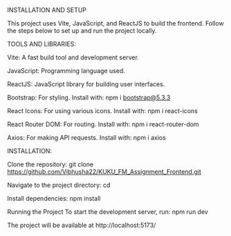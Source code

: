 INSTALLATION AND SETUP

This project uses Vite, JavaScript, and ReactJS to build the frontend. Follow the steps below to set up and run the project locally.


TOOLS AND LIBRARIES:

Vite: A fast build tool and development server.

JavaScript: Programming language used.

ReactJS: JavaScript library for building user interfaces.

Bootstrap: For styling. Install with: npm i bootstrap@5.3.3

React Icons: For using various icons. Install with: npm i react-icons

React Router DOM: For routing. Install with: npm i react-router-dom

Axios: For making API requests. Install with: npm i axios


INSTALLATION:

Clone the repository: git clone https://github.com/Vibhusha22/KUKU_FM_Assignment_Frontend.git

Navigate to the project directory: cd <directory>

Install dependencies: npm install

Running the Project 
To start the development server, run: npm run dev

The project will be available at http://localhost:5173/
